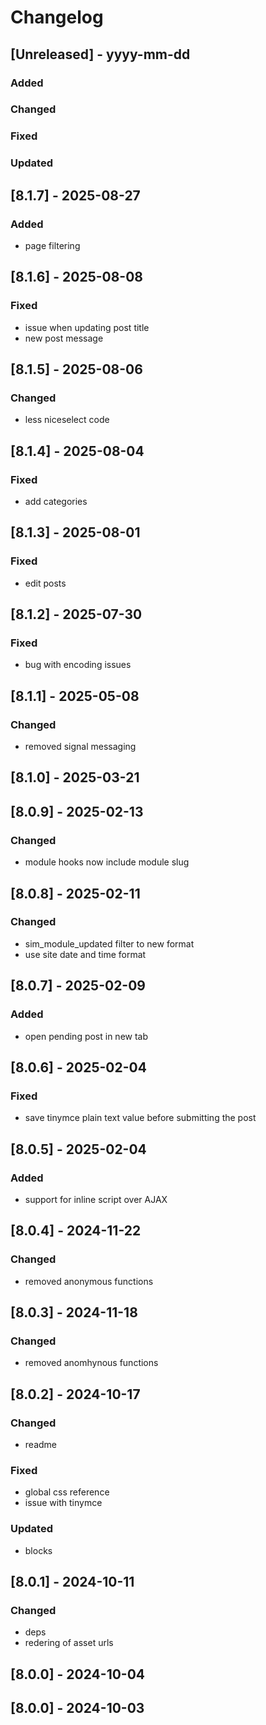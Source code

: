 # Changelog
## [Unreleased] - yyyy-mm-dd

### Added

### Changed

### Fixed

### Updated

## [8.1.7] - 2025-08-27


### Added
- page filtering

## [8.1.6] - 2025-08-08


### Fixed
- issue when updating post title
- new post message

## [8.1.5] - 2025-08-06


### Changed
- less niceselect code

## [8.1.4] - 2025-08-04


### Fixed
- add categories

## [8.1.3] - 2025-08-01


### Fixed
- edit posts

## [8.1.2] - 2025-07-30


### Fixed
- bug with encoding issues

## [8.1.1] - 2025-05-08


### Changed
- removed signal messaging

## [8.1.0] - 2025-03-21


## [8.0.9] - 2025-02-13


### Changed
- module hooks now include module slug

## [8.0.8] - 2025-02-11


### Changed
- sim_module_updated filter to new format
- use site date and time format

## [8.0.7] - 2025-02-09


### Added
- open pending post in new tab

## [8.0.6] - 2025-02-04


### Fixed
- save tinymce plain text value before submitting the post

## [8.0.5] - 2025-02-04


### Added
- support for inline script over AJAX

## [8.0.4] - 2024-11-22


### Changed
- removed anonymous functions

## [8.0.3] - 2024-11-18


### Changed
- removed anomhynous functions

## [8.0.2] - 2024-10-17


### Changed
- readme

### Fixed
- global css reference
- issue with tinymce

### Updated
- blocks

## [8.0.1] - 2024-10-11


### Changed
- deps
- redering of asset urls

## [8.0.0] - 2024-10-04


## [8.0.0] - 2024-10-03
